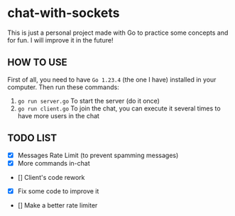 # chat-with-sockets
This is just a personal project made with Go to practice some
concepts and for fun. I will improve it in the future!

## HOW TO USE
First of all, you need to have `Go 1.23.4` (the one I have) installed in your computer. Then run these commands:

1. `go run server.go` To start the server (do it once)
2. `go run client.go` To join the chat, you can execute it several times to have more users in the chat

## TODO LIST
- [x] Messages Rate Limit (to prevent spamming messages)
- [x] More commands in-chat
- [] Client's code rework
- [x] Fix some code to improve it
- [] Make a better rate limiter